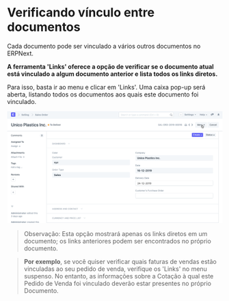 # Verificando vínculo entre documentos


Cada documento pode ser vinculado a vários outros documentos no ERPNext.


**A ferramenta 'Links' oferece a opção de verificar se o documento atual está vinculado a algum documento anterior e lista todos os links diretos.**


Para isso, basta ir ao menu e clicar em 'Links'. Uma caixa pop-up será aberta, listando todos os documentos aos quais este documento foi vinculado.


![Verificando links de documentos](/files/using-document-links-1.gif)



> 
> Observação: Esta opção mostrará apenas os links diretos em um documento; os links anteriores podem ser encontrados no próprio documento.
> 
> 
> 



> 
> **Por exemplo**, se você quiser verificar quais faturas de vendas estão vinculadas ao seu pedido de venda, verifique os 'Links' no menu suspenso. No entanto, as informações sobre a Cotação à qual este Pedido de Venda foi vinculado deverão estar presentes no próprio Documento.
> 
> 
> 


